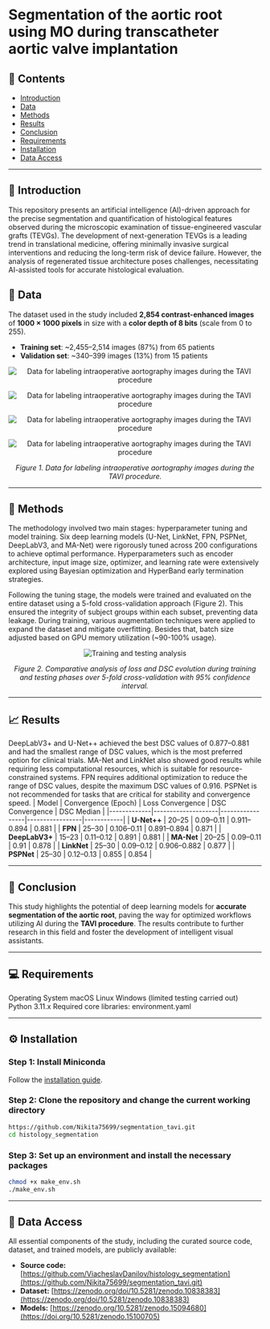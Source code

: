 # Segmentation of the aortic root using MO during transcatheter aortic valve implantation

## 📖 Contents
- [Introduction](#-introduction)  
- [Data](#-data)  
- [Methods](#-methods)  
- [Results](#-results)  
- [Conclusion](#-conclusion)  
- [Requirements](#-requirements)  
- [Installation](#-installation)  
- [Data Access](#-data-access)  

---

## 🎯 Introduction
This repository presents an artificial intelligence (AI)-driven approach for the precise segmentation and quantification of histological features observed during the microscopic examination of tissue-engineered vascular grafts (TEVGs). The development of next-generation TEVGs is a leading trend in translational medicine, offering minimally invasive surgical interventions and reducing the long-term risk of device failure. However, the analysis of regenerated tissue architecture poses challenges, necessitating AI-assisted tools for accurate histological evaluation.

## 📁 Data
The dataset used in the study included **2,854 contrast-enhanced images** of **1000 × 1000 pixels** in size with a **color depth of 8 bits** (scale from 0 to 255).  

- **Training set**: ~2,455–2,514 images (87%) from 65 patients  
- **Validation set**: ~340–399 images (13%) from 15 patients

<p align="center">
  <img src=".assets/ground_truth1.jpg" " alt="Data for labeling intraoperative aortography images during the TAVI procedure">
</p>
<p align="center">
  <img src=".assets/ground_truth2.jpg" " alt="Data for labeling intraoperative aortography images during the TAVI procedure">
</p> 
<p align="center">
  <img src=".assets/ground_truth3.jpg" " alt="Data for labeling intraoperative aortography images during the TAVI procedure">
</p> 
<p align="center">
  <img src=".assets/ground_truth4.jpg" " alt="Data for labeling intraoperative aortography images during the TAVI procedure">
</p> 
<p align="center">   
 <em>Figure 1. Data for labeling intraoperative aortography images during the TAVI procedure.</em>  
</p> 

---

## 🔬 Methods
The methodology involved two main stages: hyperparameter tuning and model training. Six deep learning models (U-Net, LinkNet, FPN, PSPNet, DeepLabV3, and MA-Net) were rigorously tuned across 200 configurations to achieve optimal performance. Hyperparameters such as encoder architecture, input image size, optimizer, and learning rate were extensively explored using Bayesian optimization and HyperBand early termination strategies.

Following the tuning stage, the models were trained and evaluated on the entire dataset using a 5-fold cross-validation approach (Figure 2). This ensured the integrity of subject groups within each subset, preventing data leakage. During training, various augmentation techniques were applied to expand the dataset and mitigate overfitting. Besides that, batch size adjusted based on GPU memory utilization (~90-100% usage).

<p align="center">
  <img src="https://github.com/user-attachments/assets/51529040-0ab9-40da-9104-acd92b5055a0" alt="Training and testing analysis">
</p>  

<p align="center">
  <em>Figure 2. Comparative analysis of loss and DSC evolution during training and testing phases over 5-fold cross-validation with 95% confidence interval.</em>
</p> 

---

## 📈 Results
DeepLabV3+ and U-Net++ achieved the best DSC values ​​of 0.877–0.881 and had the smallest range of DSC values, which is the most preferred option for clinical trials.
MA-Net and LinkNet also showed good results while requiring less computational resources, which is suitable for resource-constrained systems.
FPN requires additional optimization to reduce the range of DSC values, despite the maximum DSC values ​​of 0.916.
PSPNet is not recommended for tasks that are critical for stability and convergence speed.
| Model        | Convergence (Epoch) | Loss Convergence | DSC Convergence  | DSC Median |
|-------------|--------------------|-----------------|-----------------|------------|
| **U-Net++**    | 20–25              | 0.09–0.11       | 0.911–0.894      | 0.881      |
| **FPN**       | 25–30              | 0.106–0.11      | 0.891–0.894      | 0.871      |
| **DeepLabV3+** | 15–23              | 0.11–0.12       | 0.891            | 0.881      |
| **MA-Net**     | 20–25              | 0.09–0.11       | 0.91             | 0.878      |
| **LinkNet**    | 25–30              | 0.09–0.12       | 0.906–0.882      | 0.877      |
| **PSPNet**     | 25–30              | 0.12–0.13       | 0.855            | 0.854      |

---

## 🏁 Conclusion  
This study highlights the potential of deep learning models for **accurate segmentation of the aortic root**, paving the way for optimized workflows utilizing AI during the **TAVI procedure**. The results contribute to further research in this field and foster the development of intelligent visual assistants.  

---

## 💻 Requirements
Operating System
 macOS
 Linux
 Windows (limited testing carried out)
Python 3.11.x
Required core libraries: environment.yaml

---

## ⚙ Installation
### Step 1: Install Miniconda  
Follow the [installation guide](https://docs.conda.io/projects/miniconda/en/latest/index.html#quick-command-line-install).  

### Step 2: Clone the repository and change the current working directory
``` bash
https://github.com/Nikita75699/segmentation_tavi.git
cd histology_segmentation
```
### Step 3: Set up an environment and install the necessary packages
``` bash
chmod +x make_env.sh
./make_env.sh
```
---

## 🔐 Data Access
All essential components of the study, including the curated source code, dataset, and trained models, are publicly available:

- **Source code:** [https://github.com/ViacheslavDanilov/histology_segmentation](https://github.com/Nikita75699/segmentation_tavi.git)
- **Dataset:** [https://zenodo.org/doi/10.5281/zenodo.10838383](https://zenodo.org/doi/10.5281/zenodo.10838383)
- **Models:** [https://zenodo.org/10.5281/zenodo.15094680](https://doi.org/10.5281/zenodo.15100705)
